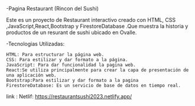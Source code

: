 -Pagina Restaurant (Rincon del Sushi)

Este es un proyecto de Restaurant interactivo creado con HTML, CSS ,JavaScript,React,Bootstrap y FirestoreDatabase
.Que muestra la historia y productos de un resurant de sushi ubicado en Ovalle.

-Tecnologias Utilizadas:

    HTML: Para estructurar la página web.
    CSS: Para estilizar y dar formato a la página.
    JavaScript: Para dar funcionalidad la pagina web.
    React:Se utiliza principalmente para crear la capa de presentación de una aplicación web.
    Bootstrap:Para estilizar y dar formato a la pagina 
    FirestoreDatabase: Es un servicio de base de datos en tiempo real.

link :
    Netlif: https://restaurantsushi2023.netlify.app/
